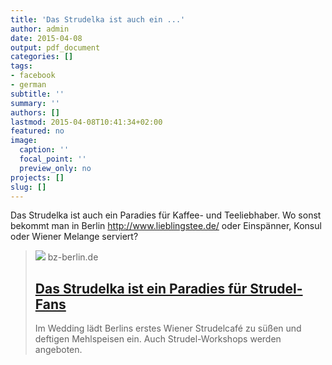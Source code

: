 ```yaml
---
title: 'Das Strudelka ist auch ein ...'
author: admin
date: 2015-04-08
output: pdf_document
categories: []
tags:
- facebook
- german
subtitle: ''
summary: ''
authors: []
lastmod: 2015-04-08T10:41:34+02:00
featured: no
image:
  caption: ''
  focal_point: ''
  preview_only: no
projects: []
slug: []
---
```

Das Strudelka ist auch ein Paradies für Kaffee- und Teeliebhaber. Wo sonst bekommt man in Berlin http://www.lieblingstee.de/ oder Einspänner, Konsul oder Wiener Melange serviert?
> [![](https://s3-eu-west-1.amazonaws.com/de-asitcp-ir-bz-data-prod/data/uploads/2015/04/134064708_335e785c68-1920x1080.jpeg)](http://www.bz-berlin.de/stadtleben/das-strudelka-ist-ein-paradies-fuer-strudel-fans#.VSThjS8Aqe0.facebook)
> bz-berlin.de
> ## [Das Strudelka ist ein Paradies für Strudel-Fans](http://www.bz-berlin.de/stadtleben/das-strudelka-ist-ein-paradies-fuer-strudel-fans#.VSThjS8Aqe0.facebook)
>
>Im Wedding lädt Berlins erstes Wiener Strudelcafé zu süßen und deftigen Mehlspeisen ein.  Auch Strudel-Workshops werden angeboten.

